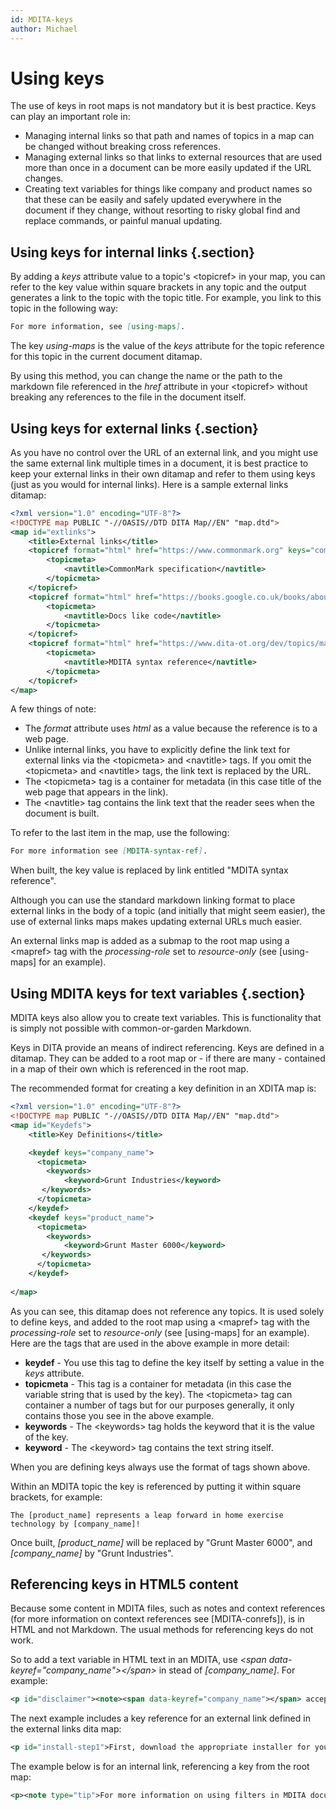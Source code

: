 ```yaml
---
id: MDITA-keys
author: Michael
---
```


# Using keys

The use of keys in root maps is not mandatory but it is best practice. Keys can play an important role in:

* Managing internal links so that path and names of topics in a map can be changed without breaking cross references.
* Managing external links so that links to external resources that are used more than once in a document can be more easily updated if the URL changes.
* Creating text variables for things like company and product names so that these can be easily and safely updated everywhere in the document if they change, without resorting to risky global find and replace commands, or painful manual updating.

## Using keys for internal links {.section}

By adding a *keys* attribute value to a topic's \<topicref> in your map, you can refer to the key value within square brackets in any topic and the output generates a link to the topic with the topic title. For example, you link to this topic in the following way:

```markdown
For more information, see [using-maps].
```

The key *using-maps* is the value of the *keys* attribute for the topic reference for this topic in the current document ditamap.

By using this method, you can change the name or the path to the markdown file referenced in the *href* attribute in your \<topicref> without breaking any references to the file in the document itself.

## Using keys for external links {.section}

As you have no control over the URL of an external link, and you might use the same external link multiple times in a document, it is best practice to keep your external links in their own ditamap and refer to them using keys (just as you would for internal links). Here is a sample external links ditamap:

```xml
<?xml version="1.0" encoding="UTF-8"?>
<!DOCTYPE map PUBLIC "-//OASIS//DTD DITA Map//EN" "map.dtd">
<map id="extlinks">    
    <title>External links</title>
    <topicref format="html" href="https://www.commonmark.org" keys="commonmark" scope="external" >
        <topicmeta>
            <navtitle>CommonMark specification</navtitle>
        </topicmeta>
    </topicref>
    <topicref format="html" href="https://books.google.co.uk/books/about/Docs_Like_Code.html)" keys="docs-like-code" scope="external" > 
        <topicmeta>
            <navtitle>Docs like code</navtitle>
        </topicmeta>
    </topicref>
    <topicref format="html" href="https://www.dita-ot.org/dev/topics/markdown-dita-syntax-reference.html" keys="MDITA-syntax-ref" scope="external">
        <topicmeta>
            <navtitle>MDITA syntax reference</navtitle>
        </topicmeta>
    </topicref>    
</map>

```
A few things of note:

* The *format* attribute uses *html* as a value because the reference is to a web page.
* Unlike internal links, you have to explicitly define the link text for external links via the \<topicmeta> and \<navtitle> tags. If you omit the \<topicmeta> and \<navtitle> tags, the link text is replaced by the URL. 
* The \<topicmeta> tag is a container for metadata (in this case title of the web page that appears in the link). 
* The \<navtitle> tag contains the link text that the reader sees when the document is built.

To refer to the last item in the map, use the following:

```markdown
For more information see [MDITA-syntax-ref].
```
When built, the key value is replaced by link entitled "MDITA syntax reference".

Although you can use the standard markdown linking format to place external links in the body of a topic (and initially that might seem easier), the use of external links maps makes updating external URLs much easier.

An external links map is added as a submap to the root map using a \<mapref> tag with the *processing-role* set to *resource-only* (see [using-maps] for an example).

## Using MDITA keys for text variables {.section}

MDITA keys also allow you to create text variables. This is functionality that is simply not possible with common-or-garden Markdown. 

Keys in DITA provide an means of indirect referencing. Keys are defined in a ditamap. They can be added to a root map or - if there are many - contained in a map of their own which is referenced in the root map.

The recommended format for creating a key definition in an XDITA map is:

```xml
<?xml version="1.0" encoding="UTF-8"?>
<!DOCTYPE map PUBLIC "-//OASIS//DTD DITA Map//EN" "map.dtd">
<map id="Keydefs"> 
    <title>Key Definitions</title>

    <keydef keys="company_name">
      <topicmeta>
        <keywords>
            <keyword>Grunt Industries</keyword>
       </keywords>
      </topicmeta>
    </keydef>
    <keydef keys="product_name">
      <topicmeta>
        <keywords>
            <keyword>Grunt Master 6000</keyword>
       </keywords>
      </topicmeta>
    </keydef>
    
</map>    
```
As you can see, this ditamap does not reference any topics. It is used solely to define keys, and added to the root map using a \<mapref> tag with the *processing-role* set to *resource-only* (see [using-maps] for an example). Here are the tags that are used in the above example in more detail:

* **keydef** - You use this tag to define the key itself by setting a value in the *keys* attribute.
* **topicmeta** - This tag is a container for metadata (in this case the variable string that is used by the key). The \<topicmeta> tag can container a number of tags but for our purposes generally, it only contains those you see in the above example.
* **keywords** - The \<keywords> tag holds the keyword that it is the value of the key. 
* **keyword** - The \<keyword> tag contains the text string itself.

When you are defining keys always use the format of tags shown above.

Within an MDITA topic the key is referenced by putting it within square brackets, for example:

```
The [product_name] represents a leap forward in home exercise technology by [company_name]! 
```
Once built, *\[product_name\]* will be replaced by "Grunt Master 6000", and *\[company_name\]* by "Grunt Industries".

## Referencing keys in HTML5 content

Because some content in MDITA files, such as notes and context references (for more information on context references see [MDITA-conrefs]), is in HTML and not Markdown. The usual methods for referencing keys do not work.

So to add a text variable in HTML text in an MDITA, use *\<span data-keyref="company_name">\</span>* in stead of *\[company_name\]*. For example:

```xml
<p id="disclaimer"><note><span data-keyref="company_name"></span> accepts no liability for any mental illness, blindness, infertility, or death caused by even casual use of the <span data-keyref="product_name"/></span>.</note></p>
```
The next example includes a key reference for an external link defined in the external links dita map:

```xml
<p id="install-step1">First, download the appropriate installer for your operating system from the <span data-keyref="company_name"></span> website <span data-keyref="grunt-downloads"></span> page. </p>
``` 
The example below is for an internal link, referencing a key from the root map:

```xml
<p><note type="tip">For more information on using filters in MDITA documents, see <span data-keyref="MDITA-filters"></span>.</note></p>
```
